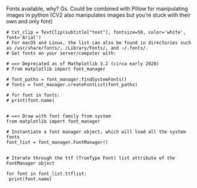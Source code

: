 
Fonts available, why? Gs. Could be combined with Pillow for manipulating images in python (CV2 also manipulates images but you’re stuck with their own and only font)  


```
# txt_clip = TextClip(subtitle["text"], fontsize=50, color='white', font='Arial')
# For macOS and Linux, the list can also be found in directories such as /usr/share/fonts/, /Library/Fonts/, and ~/.fonts/.
# Get fonts on your server/computer with:

# ==> Deprecated as of Mathplotlib 3.2 (circa early 2020)
# from matplotlib import font_manager

# font_paths = font_manager.findSystemFonts()
# fonts = font_manager.createFontList(font_paths)

# for font in fonts:
# print(font.name)

  
# ==> Draw with font family from system
from matplotlib import font_manager

# Instantiate a font manager object, which will load all the system fonts
font_list = font_manager.FontManager()


# Iterate through the ttf (TrueType Font) list attribute of the FontManager object

for font in font_list.ttflist:
 print(font.name)
```